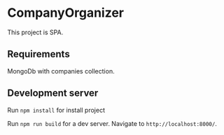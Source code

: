 # CompanyOrganizer

This project is SPA.

## Requirements

MongoDb with companies collection.

## Development server

Run `npm install` for install project

Run `npm run build` for a dev server. Navigate to `http://localhost:8000/`.
